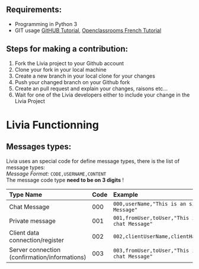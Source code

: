 ## Requirements:
* Programming in Python 3
* GIT usage [GitHUB Tutorial](http://try.github.io/), [Openclassrooms French Tutorial](https://openclassrooms.com/courses/gerer-son-code-avec-git-et-github)

## Steps for making a contribution:
1. Fork the Livia project to your Github account
2. Clone your fork in your local machine
3. Create a new branch in your local clone for your changes
4. Push your changed branch on your Github fork
5. Create an pull request and explain your changes, raisons etc...
6. Wait for one of the Livia developers either to include your change in the Livia Project


# Livia Functionning
## Messages types:
Livia uses an special code for define message types, there is the list of message types:  
*Message Format:* `CODE,USERNAME,CONTENT`  
The message code type **need to be on 3 digits** !  

| Type Name     |    Code     |    Example     |
| :------------- | :------------- | :------------- |
| Chat Message | 000 | `000,userName,"This is an simple chat Message"` |
| Private message | 001 | `001,fromUser,toUser,"This is an simple chat Message"` |
| Client data connection/register | 002 | `002,clientUserName,clientHashedPassword` |
| Server connection (confirmation/informations) | 003 | `003,fromUser,toUser,"This is an simple chat Message"` |

